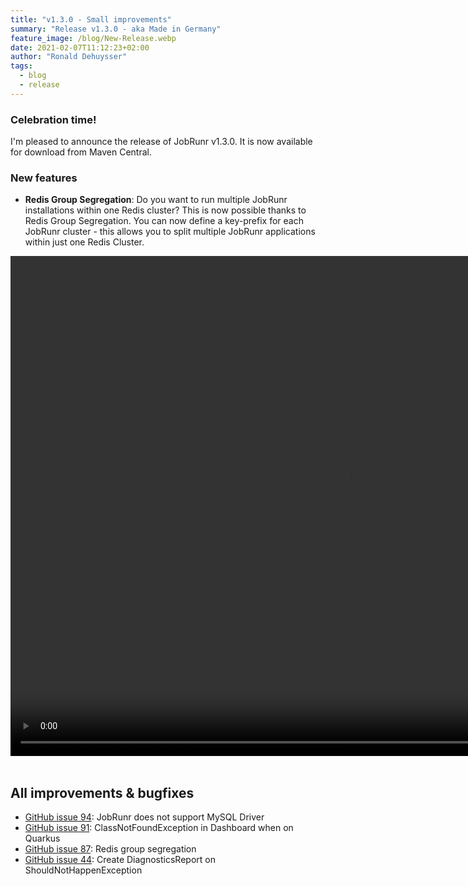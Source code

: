 ```yaml
---
title: "v1.3.0 - Small improvements"
summary: "Release v1.3.0 - aka Made in Germany"
feature_image: /blog/New-Release.webp
date: 2021-02-07T11:12:23+02:00
author: "Ronald Dehuysser"
tags:
  - blog
  - release
---
```

### Celebration time!
I'm pleased to announce the release of JobRunr v1.3.0. It is now available for download from Maven Central.

### New features
- __Redis Group Segregation__: Do you want to run multiple JobRunr installations within one Redis cluster? This is now possible thanks to Redis Group Segregation. You can now define a key-prefix for each JobRunr cluster - this allows you to split multiple JobRunr applications within just one Redis Cluster.

<video width="1078" height="800" controls>
  <source src="/blog/2021-02-08-jobrunr-issue-creation.mp4" type="video/mp4">
</video>
<br />
<br />

## All improvements & bugfixes
- [GitHub issue 94](https://github.com/jobrunr/jobrunr/issues/94): JobRunr does not support MySQL Driver
- [GitHub issue 91](https://github.com/jobrunr/jobrunr/issues/91): ClassNotFoundException in Dashboard when on Quarkus
- [GitHub issue 87](https://github.com/jobrunr/jobrunr/issues/87): Redis group segregation
- [GitHub issue 44](https://github.com/jobrunr/jobrunr/issues/44): Create DiagnosticsReport on ShouldNotHappenException